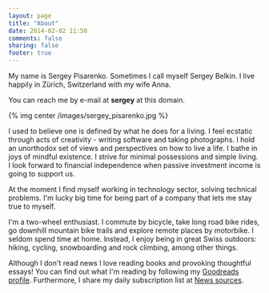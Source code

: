```yaml
---
layout: page
title: "About"
date: 2014-02-02 11:50
comments: false
sharing: false
footer: true
---
```


My name is Sergey Pisarenko. Sometimes I call myself Sergey Belkin. I live happily in Zürich, Switzerland with my wife Anna.

You can reach me by e-mail at **sergey** at this domain.

{% img center /images/sergey_pisarenko.jpg %}

I used to believe one is defined by what he does for a living. I feel ecstatic through acts of creativity - writing software and taking photographs. I hold an unorthodox set of views and perspectives on how to live a life. I bathe in joys of mindful existence. I strive for minimal possessions and simple living. I look forward to financial independence when passive investment income is going to support us.

At the moment I find myself working in technology sector, solving technical problems. I'm lucky big time for being part of a company that lets me stay true to myself.

I'm a two-wheel enthusiast. I commute by bicycle, take long road bike rides, go downhill mountain bike trails and explore remote places by motorbike. I seldom spend time at home. Instead, I enjoy being in great Swiss outdoors: hiking, cycling, snowboarding and rock climbing, among other things.

Although I don't read news I love reading books and provoking thoughtful essays! You can find out what I'm reading by following my [Goodreads profile](https://www.goodreads.com/user/show/5111037-sergey). Furthermore, I share my daily subscription list at [News sources](/news-sources).